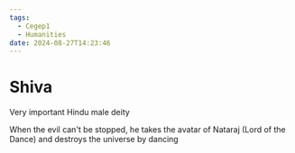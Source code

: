 ```yaml
---
tags:
  - Cegep1
  - Humanities
date: 2024-08-27T14:23:46
---
```


# Shiva

Very important Hindu male deity

When the evil can't be stopped, he takes the avatar of Nataraj (Lord of the Dance) and destroys the universe by dancing